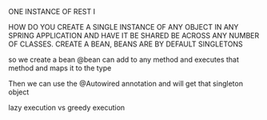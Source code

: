 ONE INSTANCE OF REST I

HOW DO YOU CREATE A SINGLE INSTANCE OF ANY OBJECT IN ANY SPRING APPLICATION AND HAVE IT BE SHARED  BE ACROSS ANY NUMBER
OF CLASSES.  CREATE A BEAN, BEANS ARE BY DEFAULT SINGLETONS

so we create a bean 
@bean 
can add to any method and executes that method and maps it to the type

Then we can use the 
@Autowired annotation and will get that singleton object

lazy execution vs greedy execution
